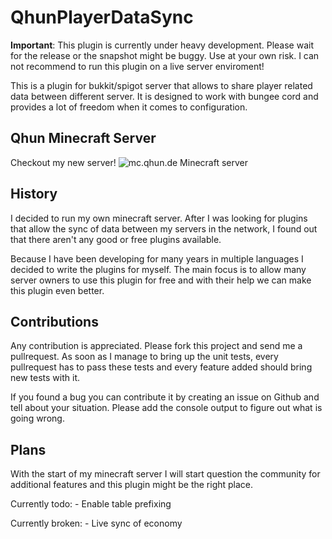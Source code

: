 QhunPlayerDataSync
==================

**Important**: This plugin is currently under heavy development. Please wait for the release or the snapshot might be buggy. Use at your own risk. I can not recommend to run this plugin on a live server enviroment!


This is a plugin for bukkit/spigot server that allows to share player related data between different server. It is designed to work with bungee cord and provides a lot of freedom when it comes to configuration.

Qhun Minecraft Server
---------------------

Checkout my new server!
![mc.qhun.de Minecraft server](http://status.mclive.eu/Qhun%20Minecraft%20Server/mc.qhun.de/25565/banner.png)

History
-------

I decided to run my own minecraft server. After I was looking for plugins that allow the sync of data between my servers in the network, I found out that there aren't any good or free plugins available.

Because I have been developing for many years in multiple languages I decided to write the plugins for myself. The main focus is to allow many server owners to use this plugin for free and with their help we can make this plugin even better.


Contributions
-------------

Any contribution is appreciated. Please fork this project and send me a pullrequest.
As soon as I manage to bring up the unit tests, every pullrequest has to pass these tests and every feature added should bring new tests with it.

If you found a bug you can contribute it by creating an issue on Github and tell about your situation.
Please add the console output to figure out what is going wrong.


Plans
-----

With the start of my minecraft server I will start question the community for additional features and this plugin might be the right place.

Currently todo:
    - Enable table prefixing

Currently broken:
    - Live sync of economy